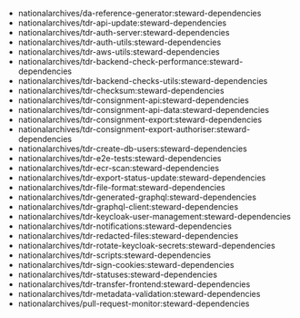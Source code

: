 - nationalarchives/da-reference-generator:steward-dependencies
- nationalarchives/tdr-api-update:steward-dependencies
- nationalarchives/tdr-auth-server:steward-dependencies
- nationalarchives/tdr-auth-utils:steward-dependencies
- nationalarchives/tdr-aws-utils:steward-dependencies
- nationalarchives/tdr-backend-check-performance:steward-dependencies
- nationalarchives/tdr-backend-checks-utils:steward-dependencies
- nationalarchives/tdr-checksum:steward-dependencies
- nationalarchives/tdr-consignment-api:steward-dependencies
- nationalarchives/tdr-consignment-api-data:steward-dependencies
- nationalarchives/tdr-consignment-export:steward-dependencies
- nationalarchives/tdr-consignment-export-authoriser:steward-dependencies
- nationalarchives/tdr-create-db-users:steward-dependencies
- nationalarchives/tdr-e2e-tests:steward-dependencies
- nationalarchives/tdr-ecr-scan:steward-dependencies
- nationalarchives/tdr-export-status-update:steward-dependencies
- nationalarchives/tdr-file-format:steward-dependencies
- nationalarchives/tdr-generated-graphql:steward-dependencies
- nationalarchives/tdr-graphql-client:steward-dependencies
- nationalarchives/tdr-keycloak-user-management:steward-dependencies
- nationalarchives/tdr-notifications:steward-dependencies
- nationalarchives/tdr-redacted-files:steward-dependencies
- nationalarchives/tdr-rotate-keycloak-secrets:steward-dependencies
- nationalarchives/tdr-scripts:steward-dependencies
- nationalarchives/tdr-sign-cookies:steward-dependencies
- nationalarchives/tdr-statuses:steward-dependencies
- nationalarchives/tdr-transfer-frontend:steward-dependencies
- nationalarchives/tdr-metadata-validation:steward-dependencies
- nationalarchives/pull-request-monitor:steward-dependencies
